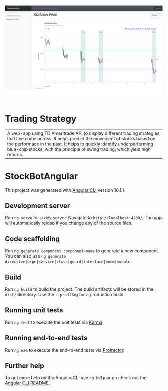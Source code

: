 # ![Trading Strategy](https://github.com/quanglddev/StockBot/blob/media/demo_landing.png?raw=true)
# Trading Strategy
<table>
<tr>
<td>
  A web-app using TD Ameritrade API to display different trading strategies that I've come across. It helps predict the movement of stocks based on the performace in the past. It helps to quickly identify underperforming blue-chip stocks, with the principle of swing trading, which yield high returns.
</td>
</tr>
</table>

# StockBotAngular

This project was generated with [Angular CLI](https://github.com/angular/angular-cli) version 10.1.1.

## Development server

Run `ng serve` for a dev server. Navigate to `http://localhost:4200/`. The app will automatically reload if you change any of the source files.

## Code scaffolding

Run `ng generate component component-name` to generate a new component. You can also use `ng generate directive|pipe|service|class|guard|interface|enum|module`.

## Build

Run `ng build` to build the project. The build artifacts will be stored in the `dist/` directory. Use the `--prod` flag for a production build.

## Running unit tests

Run `ng test` to execute the unit tests via [Karma](https://karma-runner.github.io).

## Running end-to-end tests

Run `ng e2e` to execute the end-to-end tests via [Protractor](http://www.protractortest.org/).

## Further help

To get more help on the Angular CLI use `ng help` or go check out the [Angular CLI README](https://github.com/angular/angular-cli/blob/master/README.md).
